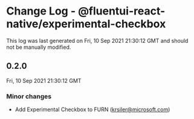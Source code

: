 # Change Log - @fluentui-react-native/experimental-checkbox

This log was last generated on Fri, 10 Sep 2021 21:30:12 GMT and should not be manually modified.

<!-- Start content -->

## 0.2.0

Fri, 10 Sep 2021 21:30:12 GMT

### Minor changes

- Add Experimental Checkbox to FURN (krsiler@microsoft.com)
